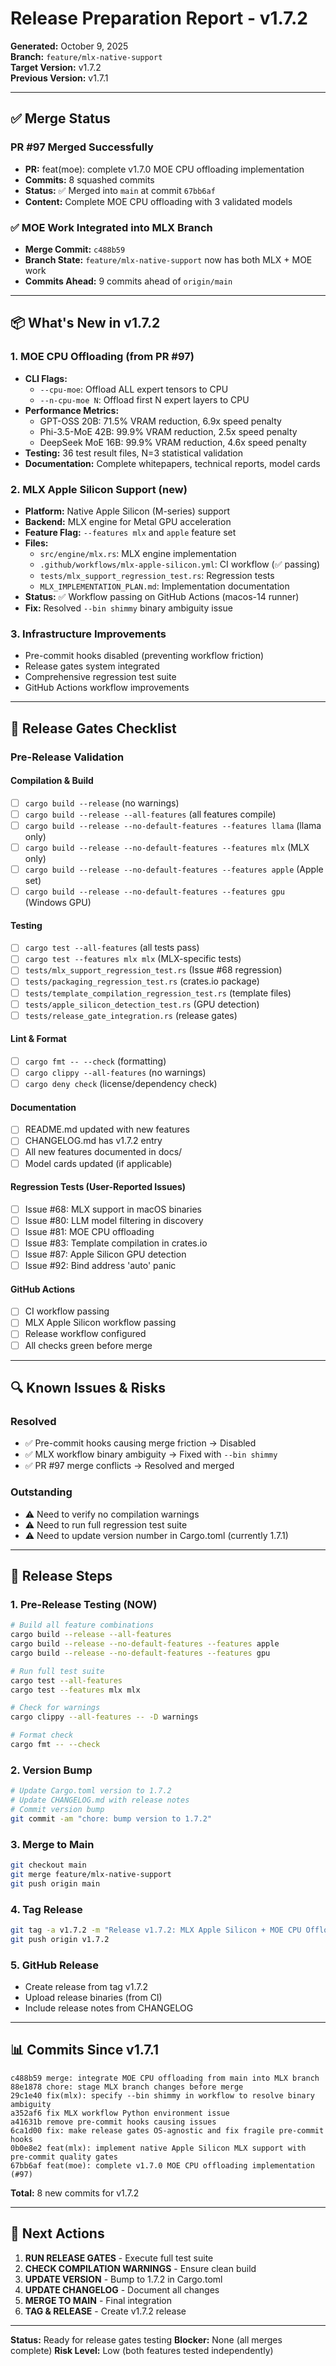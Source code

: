 # Release Preparation Report - v1.7.2

**Generated:** October 9, 2025  
**Branch:** `feature/mlx-native-support`  
**Target Version:** v1.7.2  
**Previous Version:** v1.7.1  

---

## ✅ Merge Status

###  PR #97 Merged Successfully
- **PR:** feat(moe): complete v1.7.0 MOE CPU offloading implementation
- **Commits:** 8 squashed commits
- **Status:** ✅ Merged into `main` at commit `67bb6af`
- **Content:** Complete MOE CPU offloading with 3 validated models

### ✅ MOE Work Integrated into MLX Branch  
- **Merge Commit:** `c488b59`
- **Branch State:** `feature/mlx-native-support` now has both MLX + MOE work
- **Commits Ahead:** 9 commits ahead of `origin/main`

---

## 📦 What's New in v1.7.2

### 1. MOE CPU Offloading (from PR #97)
- **CLI Flags:**
  - `--cpu-moe`: Offload ALL expert tensors to CPU
  - `--n-cpu-moe N`: Offload first N expert layers to CPU
- **Performance Metrics:**
  - GPT-OSS 20B: 71.5% VRAM reduction, 6.9x speed penalty
  - Phi-3.5-MoE 42B: 99.9% VRAM reduction, 2.5x speed penalty
  - DeepSeek MoE 16B: 99.9% VRAM reduction, 4.6x speed penalty
- **Testing:** 36 test result files, N=3 statistical validation
- **Documentation:** Complete whitepapers, technical reports, model cards

### 2. MLX Apple Silicon Support (new)
- **Platform:** Native Apple Silicon (M-series) support
- **Backend:** MLX engine for Metal GPU acceleration
- **Feature Flag:** `--features mlx` and `apple` feature set
- **Files:**
  - `src/engine/mlx.rs`: MLX engine implementation
  - `.github/workflows/mlx-apple-silicon.yml`: CI workflow (✅ passing)
  - `tests/mlx_support_regression_test.rs`: Regression tests
  - `MLX_IMPLEMENTATION_PLAN.md`: Implementation documentation
- **Status:** ✅ Workflow passing on GitHub Actions (macos-14 runner)
- **Fix:** Resolved `--bin shimmy` binary ambiguity issue

### 3. Infrastructure Improvements
- Pre-commit hooks disabled (preventing workflow friction)
- Release gates system integrated
- Comprehensive regression test suite
- GitHub Actions workflow improvements

---

## 🧪 Release Gates Checklist

### Pre-Release Validation

#### Compilation & Build
- [ ] `cargo build --release` (no warnings)
- [ ] `cargo build --release --all-features` (all features compile)
- [ ] `cargo build --release --no-default-features --features llama` (llama only)
- [ ] `cargo build --release --no-default-features --features mlx` (MLX only)
- [ ] `cargo build --release --no-default-features --features apple` (Apple set)
- [ ] `cargo build --release --no-default-features --features gpu` (Windows GPU)

#### Testing
- [ ] `cargo test --all-features` (all tests pass)
- [ ] `cargo test --features mlx mlx` (MLX-specific tests)
- [ ] `tests/mlx_support_regression_test.rs` (Issue #68 regression)
- [ ] `tests/packaging_regression_test.rs` (crates.io package)
- [ ] `tests/template_compilation_regression_test.rs` (template files)
- [ ] `tests/apple_silicon_detection_test.rs` (GPU detection)
- [ ] `tests/release_gate_integration.rs` (release gates)

#### Lint & Format
- [ ] `cargo fmt -- --check` (formatting)
- [ ] `cargo clippy --all-features` (no warnings)
- [ ] `cargo deny check` (license/dependency check)

#### Documentation
- [ ] README.md updated with new features
- [ ] CHANGELOG.md has v1.7.2 entry
- [ ] All new features documented in docs/
- [ ] Model cards updated (if applicable)

#### Regression Tests (User-Reported Issues)
- [ ] Issue #68: MLX support in macOS binaries
- [ ] Issue #80: LLM model filtering in discovery
- [ ] Issue #81: MOE CPU offloading
- [ ] Issue #83: Template compilation in crates.io
- [ ] Issue #87: Apple Silicon GPU detection
- [ ] Issue #92: Bind address 'auto' panic

#### GitHub Actions
- [ ] CI workflow passing
- [ ] MLX Apple Silicon workflow passing
- [ ] Release workflow configured
- [ ] All checks green before merge

---

## 🔍 Known Issues & Risks

### Resolved
- ✅ Pre-commit hooks causing merge friction → Disabled
- ✅ MLX workflow binary ambiguity → Fixed with `--bin shimmy`
- ✅ PR #97 merge conflicts → Resolved and merged

### Outstanding
- ⚠️ Need to verify no compilation warnings
- ⚠️ Need to run full regression test suite
- ⚠️ Need to update version number in Cargo.toml (currently 1.7.1)

---

## 📝 Release Steps

### 1. Pre-Release Testing (NOW)
```bash
# Build all feature combinations
cargo build --release --all-features
cargo build --release --no-default-features --features apple
cargo build --release --no-default-features --features gpu

# Run full test suite
cargo test --all-features
cargo test --features mlx mlx

# Check for warnings
cargo clippy --all-features -- -D warnings

# Format check
cargo fmt -- --check
```

### 2. Version Bump
```bash
# Update Cargo.toml version to 1.7.2
# Update CHANGELOG.md with release notes
# Commit version bump
git commit -am "chore: bump version to 1.7.2"
```

### 3. Merge to Main
```bash
git checkout main
git merge feature/mlx-native-support
git push origin main
```

### 4. Tag Release
```bash
git tag -a v1.7.2 -m "Release v1.7.2: MLX Apple Silicon + MOE CPU Offloading"
git push origin v1.7.2
```

### 5. GitHub Release
- Create release from tag v1.7.2
- Upload release binaries (from CI)
- Include release notes from CHANGELOG

---

## 📊 Commits Since v1.7.1

```
c488b59 merge: integrate MOE CPU offloading from main into MLX branch
88e1878 chore: stage MLX branch changes before merge
29c1e40 fix(mlx): specify --bin shimmy in workflow to resolve binary ambiguity
a352af6 fix MLX workflow Python environment issue
a41631b remove pre-commit hooks causing issues
6ca1d00 fix: make release gates OS-agnostic and fix fragile pre-commit hooks
0b0e8e2 feat(mlx): implement native Apple Silicon MLX support with pre-commit quality gates
67bb6af feat(moe): complete v1.7.0 MOE CPU offloading implementation (#97)
```

**Total:** 8 new commits for v1.7.2

---

## 🎯 Next Actions

1. **RUN RELEASE GATES** - Execute full test suite
2. **CHECK COMPILATION WARNINGS** - Ensure clean build
3. **UPDATE VERSION** - Bump to 1.7.2 in Cargo.toml
4. **UPDATE CHANGELOG** - Document all changes
5. **MERGE TO MAIN** - Final integration
6. **TAG & RELEASE** - Create v1.7.2 release

---

**Status:** Ready for release gates testing
**Blocker:** None (all merges complete)
**Risk Level:** Low (both features tested independently)
